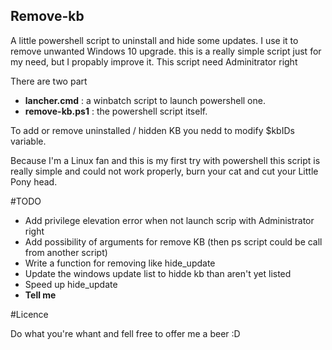 Remove-kb
---------

 A little powershell script to uninstall and hide some updates. I use it to
 remove unwanted Windows 10 upgrade. this is a really simple script just for 
 my need, but I propably improve it. This script need Adminitrator right

 There are two part
  
  * **lancher.cmd** : a winbatch script to launch powershell one.
  * **remove-kb.ps1** : the powershell script itself.
  
  To add or remove uninstalled / hidden KB you nedd to modify $kbIDs 
  variable.

  Because I'm a Linux fan and this is my first try with powershell
  this script is really simple and could not work properly, burn your cat
  and cut your Little Pony head.  

#TODO

 * Add privilege elevation error when not launch scrip with Administrator right
 * Add possibility of arguments for remove KB (then ps script could be call from
 another script)
 * Write a function for removing like hide_update
 * Update the windows update list to hidde kb than aren't yet listed
 * Speed up hide_update 
 * **Tell me**

#Licence

Do what you're whant and fell free to offer me a beer :D
